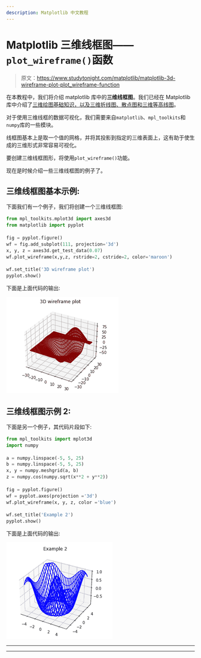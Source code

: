 ```yaml
---
description: Matplotlib 中文教程
---
```


# Matplotlib 三维线框图——`plot_wireframe()`函数

> 原文：<https://www.studytonight.com/matplotlib/matplotlib-3d-wireframe-plot-plot_wireframe-function>

在本教程中，我们将介绍 matplotlib 库中的**三维线框图**。我们已经在 Matplotlib 库中介绍了[三维绘图基础知识，以及三维折线图、散点图和](https://www.studytonight.com/matplotlib/matplotlib-3d-plotting-line-and-scatter-plot)[三维等高线图](https://www.studytonight.com/matplotlib/matplotlib-3d-contour-plot-contour3d-function)。

对于使用三维线框的数据可视化，我们需要来自`matplotlib`、`mpl_toolkits`和`numpy`库的一些模块。

线框图基本上是取一个值的网格，并将其投影到指定的三维表面上，这有助于使生成的三维形式非常容易可视化。

要创建三维线框图形，将使用`plot_wireframe()`功能。

现在是时候介绍一些三维线框图的例子了。

## 三维线框图基本示例:

下面我们有一个例子，我们将创建一个三维线框图:

```py
from mpl_toolkits.mplot3d import axes3d 
from matplotlib import pyplot 

fig = pyplot.figure() 
wf = fig.add_subplot(111, projection='3d') 
x, y, z = axes3d.get_test_data(0.07) 
wf.plot_wireframe(x,y,z, rstride=2, cstride=2, color='maroon') 

wf.set_title('3D wireframe plot') 
pyplot.show() 
```

下面是上面代码的输出:

![3d wireframe plot basic example](img/1a105ff45ef619005acda0b158043f0a.png)

## 三维线框图示例 2:

下面是另一个例子，其代码片段如下:

```py
from mpl_toolkits import mplot3d 
import numpy 

a = numpy.linspace(-5, 5, 25) 
b = numpy.linspace(-5, 5, 25) 
x, y = numpy.meshgrid(a, b) 
z = numpy.cos(numpy.sqrt(x**2 + y**2)) 

fig = pyplot.figure() 
wf = pyplot.axes(projection ='3d') 
wf.plot_wireframe(x, y, z, color ='blue') 

wf.set_title('Example 2') 
pyplot.show() 
```

下面是上面代码的输出:

![](img/e90f563910635319145753ca6afcac57.png)

* * *

* * *